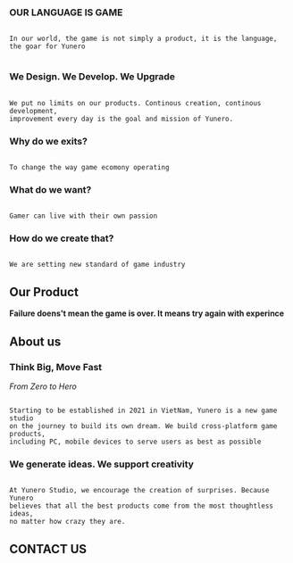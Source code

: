 

### OUR LANGUAGE IS GAME

```

In our world, the game is not simply a product, it is the language, the goar for Yunero


```

### We Design. We Develop. We Upgrade

```

We put no limits on our products. Continous creation, continous development, 
improvement every day is the goal and mission of Yunero.

```

### Why do we exits?

```

To change the way game ecomony operating

```

### What do we want?

```

Gamer can live with their own passion

```

### How do we create that?

```

We are setting new standard of game industry

```

## Our Product

**Failure doens't mean the game is over. It means try again with experince**


## About us

### Think Big, Move Fast

*From Zero to Hero*

```

Starting to be established in 2021 in VietNam, Yunero is a new game studio
on the journey to build its own dream. We build cross-platform game products,
including PC, mobile devices to serve users as best as possible

```

### We generate ideas. We support creativity

```

At Yunero Studio, we encourage the creation of surprises. Because Yunero
believes that all the best products come from the most thoughtless ideas,
no matter how crazy they are.

```

## CONTACT US

